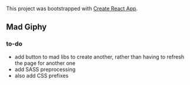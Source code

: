 This project was bootstrapped with [Create React App](https://github.com/facebookincubator/create-react-app).

## Mad Giphy

### to-do
- add button to mad libs to create another, rather than having to refresh the page for another one
- add SASS preprocessing 
- also add CSS prefixes